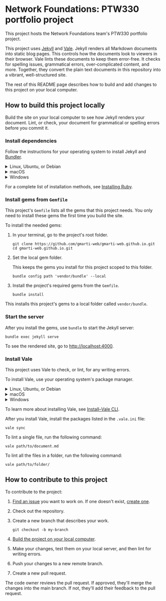 # Network Foundations: PTW330 portfolio project

This project hosts the Network Foundations team's PTW330 portfolio project.

This project uses [Jekyll][1] and [Vale][2]. Jekyll renders all Markdown documents into static blog pages. This controls how the documents look to viewers in their browser. Vale lints these documents to keep them error-free. It checks for spelling issues, grammatical errors, over-complicated content, and more. Together, they convert the plain text documents in this repository into a vibrant, well-structured site.

The rest of this README page describes how to build and add changes to this project on your local computer.

## How to build this project locally

Build the site on your local computer to see how Jekyll renders your document. Lint, or check, your document for grammatical or spelling errors before you commit it.

### Install dependencies

Follow the instructions for your operating system to install Jekyll and [Bundler][3].

<details>
<summary>Linux, Ubuntu, or Debian</summary>

1. Install Ruby and prerequisites:

    ```console
    sudo apt-get install ruby-full build-essential zlib1g-dev
    ```

1. Add a gem installation directory for your user account to your `~/.bashrc` file.

    ```console
    echo 'export GEM_HOME="$HOME/gems"' >> ~/.bashrc
    echo 'export PATH="$PATH:$HOME/gems/bin"' >> ~/.bashrc
    source ~/.bashrc
    ```

1. Install Jekyll and Bundler.

    ```console
    gem install jekyll bundler
    ```

1. Run `jekyll -v` to check the installation.

To learn more about installing Jekyll on Ubuntu, see [Jekyll on Ubuntu][4].

</details>

<details>
<summary>macOS</summary>

1. Install [HomeBrew][5].

    ```console
    /bin/bash -c "$(curl -fsSL https://raw.githubusercontent.com/Homebrew/install/HEAD/install.sh)"
    ```

1. Install `chruby` and the latest Ruby version.

    ```console
    brew install chruby ruby-install
    ```

    ```console
    ruby-install ruby 3.4.1
    ```

1. Configure your shell to use `chruby`.

    ```console
    echo "source $(brew --prefix)/opt/chruby/share/chruby/chruby.sh" >> ~/.bash_profile
    echo "source $(brew --prefix)/opt/chruby/share/chruby/auto.sh" >> ~/.bash_profile
    echo "chruby ruby-3.4.1" >> ~/.bash_profile
    source ~/.bash_profile
    ```

1. Install Jekyll and Bundler.

    ```console
    gem install jekyll bundler
    ```

1. Run `jekyll -v` to check the installation.

To learn more about installing Jekyll on macOS, see [Jekyll on macOS][6].

</details>

<details>
<summary>Windows</summary>

Jekyll doesn't officially support Windows. You can, though, install Jekyll with the [RubyInstaller][14].

1. Download and install the recommended Ruby+Devkit version from [RubyInstaller downloads][15].

  * Use the default options.

1. Run the `ridk install` step from the installation wizard. From the options, choose `MSYS2 and MINGW development toolchain`.
1. Open a new terminal and install Jekyll and Bundler.

  ```console
  gem install jekyll bundler
  ```

1. Run `jekyll -v` to check the installation.

To learn more about installing Jekyll on Windows, see [Jekyll on Windows][16].

</details>

For a complete list of installation methods, see [Installing Ruby][7].

### Install gems from `Gemfile`

This project's `Gemfile` lists all the gems that this project needs. You only need to install these gems the first time you build the site.

To install the needed gems:

1. In your terminal, go to the project's root folder.

    ```console
    git clone https://github.com/gmarti-web/gmarti-web.github.io.git
    cd gmarti-web.github.io.git
    ```

2. Set the local gem folder.

    This keeps the gems you install for this project scoped to this folder.

    ```console
    bundle config path 'vendor/bundle' --local
    ```

3. Install the project's required gems from the `Gemfile`.

    ```console
    bundle install
    ```

This installs this project's gems to a local folder called `vendor/bundle`.

### Start the server

After you install the gems, use `bundle` to start the Jekyll server:

```console
bundle exec jekyll serve
```

To see the rendered site, go to [http://localhost:4000][8].

### Install Vale

This project uses Vale to check, or lint, for any writing errors.

To install Vale, use your operating system's package manager.

<details>
<summary>Linux, Ubuntu, or Debian</summary>

1. For Linux and Debian, you must install the [Snapcraft][9] daemon. For Ubuntu, which has the daemon pre-installed, skip to step two.

    1. For Linux, remove the `nosnap.pref` file from your native package manager's preference folder. For Debian, skip to step ii.

        ```console
        sudo mv /etc/apt/preferences.d/nosnap.pref ~/Documents/nosnap.bkp
        ```

    1. Update `apt`.

        ```console
        sudo apt update
        sudo apt upgrade -y
        ```

    1. Install `snapd`.

        ```console
        sudo apt install snapd
        ```

1. Install Vale.

    ```console
    snap install vale
    ```

1. Run `vale -v` to check the installation.

This installs Vale and adds it to your `$PATH` variable.

</details>

<details>
<summary>macOS</summary>

1. Install [HomeBrew][5].

    ```console
    /bin/bash -c "$(curl -fsSL https://raw.githubusercontent.com/Homebrew/install/HEAD/install.sh)"
    ```

1. Install Vale.

    ```console
    brew install vale
    ```

1. Run `vale -v` to check the installation.

This installs Vale and adds it to your `$PATH` variable.

</details>

<details>
<summary>Windows</summary>

1. Install [Chocolatey][17].

    1. [Open a PowerShell terminal as an administrator][19]. To install as a non-admin, see Chocolatey's documentation on [non-administrative installation][18]
    1. Run `Get-ExecutionPolicy`.

        * If it returns `Restricted`, run `Set-ExecutionPolicy Bypass -Scope Process`.

    1. Install Chocolatey.

        ```powershell
        Set-ExecutionPolicy Bypass -Scope Process -Force; [System.Net.ServicePointManager]::SecurityProtocol = [System.Net.ServicePointManager]::SecurityProtocol -bor 3072; iex ((New-Object System.Net.WebClient).DownloadString('https://community.chocolatey.org/install.ps1'))
        ```

    1. Run `choco` to check the installation.

1. Install Vale.

    ```console
    choco install vale
    ```

1. Run `vale -v` to check the installation.

This installs Vale and adds it to your `%PATH%` variable.

</details>

To learn more about installing Vale, see [Install–Vale CLI][10].

After you install Vale, install the packages listed in the `.vale.ini` file:

```console
vale sync
```

To lint a single file, run the following command:

```console
vale path/to/document.md
```

To lint all the files in a folder, run the following command:

```console
vale path/to/folder/
```

## How to contribute to this project

To contribute to the project:

1. [Find an issue][11] you want to work on. If one doesn't exist, [create one][12].
1. Check out the repository.
1. Create a new branch that describes your work.

    ```console
    git checkout -b my-branch
    ```

1. [Build the project on your local computer][13].
1. Make your changes, test them on your local server, and then lint for writing errors.
1. Push your changes to a new remote branch.
1. Create a new pull request.

The code owner reviews the pull request. If approved, they'll merge the changes into the main branch. If not, they'll add their feedback to the pull request.

[1]: https://jekyllrb.com/
[2]: https://vale.sh/
[3]: https://bundler.io/
[4]: https://jekyllrb.com/docs/installation/ubuntu/
[5]: http://brew.sh/
[6]: https://jekyllrb.com/docs/installation/macos/
[7]: https://www.ruby-lang.org/en/documentation/installation/ 
[8]: http://localhost:4000
[9]: https://snapcraft.io/
[10]: https://vale.sh/docs/install
[11]: https://github.com/gmarti-web/gmarti-web.github.io/issues
[12]: https://github.com/gmarti-web/gmarti-web.github.io/issues/new?template=feature-request.yml
[13]: #how-to-build-this-project-locally
[14]: https://rubyinstaller.org/
[15]: https://rubyinstaller.org/downloads/
[16]: https://jekyllrb.com/docs/installation/windows/
[17]: https://chocolatey.org/install
[18]: https://docs.chocolatey.org/en-us/choco/setup#non-administrative-install
[19]: https://learn.microsoft.com/en-us/powershell/scripting/windows-powershell/starting-windows-powershell?view=powershell-7.5#run-with-administrative-privileges
